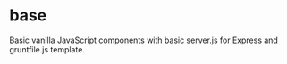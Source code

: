 # base
Basic vanilla JavaScript components with basic server.js for Express and gruntfile.js template.